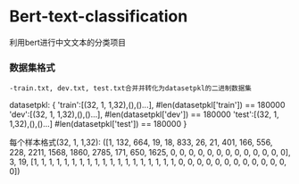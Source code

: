 # Bert-text-classification
利用bert进行中文文本的分类项目

### 数据集格式
    -train.txt, dev.txt, test.txt合并并转化为datasetpkl的二进制数据集
datasetpkl:
{
    'train':[(32, 1, 1,32),(),()...],   #len(datasetpkl['train']) == 180000
    'dev':[(32, 1, 1,32),(),()...],     #len(datasetpkl['dev']) == 180000
    'test':[(32, 1, 1,32),(),()...]     #len(datasetpkl['test']) == 180000
}

每个样本格式(32, 1, 1,32): 
([1, 132, 664, 19, 18, 833, 26, 21, 401, 166, 556, 228, 2211, 1568, 1860, 
 2785, 171, 650, 1625, 0, 0, 0, 0, 0, 0, 0, 0, 0, 0, 0, 0, 0], 3, 19, [1, 1, 1, 1, 1, 1, 1, 1, 1, 1, 1, 1, 1, 1, 1, 1, 1, 1, 1, 0, 0, 0, 0, 0, 0, 0, 0, 0, 0, 0, 0, 0])